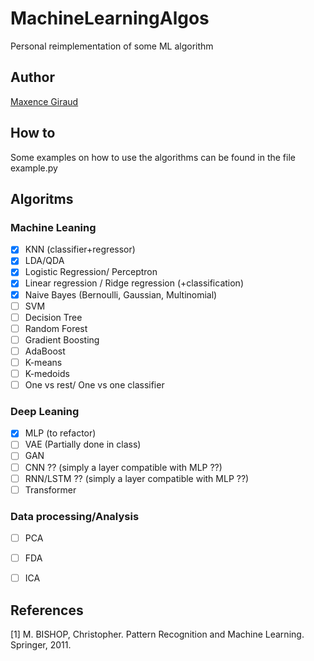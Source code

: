 # MachineLearningAlgos
Personal reimplementation of some ML algorithm

## Author
[Maxence Giraud](https://github.com/MaxenceGiraud/)

## How to
Some examples on how to use the algorithms can be found in the file example.py

## Algoritms

### Machine Leaning
- [x] KNN (classifier+regressor)
- [x] LDA/QDA
- [x] Logistic Regression/ Perceptron
- [x] Linear regression / Ridge regression (+classification)
- [x] Naive Bayes (Bernoulli, Gaussian, Multinomial)
- [ ] SVM
- [ ] Decision Tree
- [ ] Random Forest
- [ ] Gradient Boosting
- [ ] AdaBoost
- [ ] K-means
- [ ] K-medoids
- [ ] One vs rest/ One vs one classifier 
### Deep Leaning
- [x] MLP (to refactor)
- [ ] VAE (Partially done in class)
- [ ] GAN 
- [ ] CNN ?? (simply a layer compatible with MLP ??)
- [ ] RNN/LSTM ?? (simply a layer compatible with MLP ??)
- [ ] Transformer

### Data processing/Analysis
- [ ] PCA
- [ ] FDA
- [ ] ICA


## References


[1] M. BISHOP, Christopher. Pattern Recognition and Machine Learning. Springer, 2011. 

